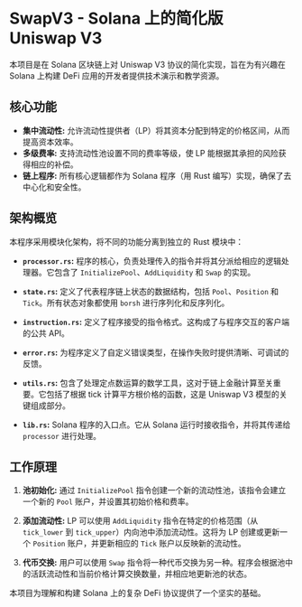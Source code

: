 # SwapV3 - Solana 上的简化版 Uniswap V3

本项目是在 Solana 区块链上对 Uniswap V3 协议的简化实现，旨在为有兴趣在 Solana 上构建 DeFi 应用的开发者提供技术演示和教学资源。

## 核心功能

- **集中流动性:** 允许流动性提供者（LP）将其资本分配到特定的价格区间，从而提高资本效率。
- **多级费率:** 支持流动性池设置不同的费率等级，使 LP 能根据其承担的风险获得相应的补偿。
- **链上程序:** 所有核心逻辑都作为 Solana 程序（用 Rust 编写）实现，确保了去中心化和安全性。

## 架构概览

本程序采用模块化架构，将不同的功能分离到独立的 Rust 模块中：

- **`processor.rs`:** 程序的核心，负责处理传入的指令并将其分派给相应的逻辑处理器。它包含了 `InitializePool`、`AddLiquidity` 和 `Swap` 的实现。

- **`state.rs`:** 定义了代表程序链上状态的数据结构，包括 `Pool`、`Position` 和 `Tick`。所有状态对象都使用 `borsh` 进行序列化和反序列化。

- **`instruction.rs`:** 定义了程序接受的指令格式。这构成了与程序交互的客户端的公共 API。

- **`error.rs`:** 为程序定义了自定义错误类型，在操作失败时提供清晰、可调试的反馈。

- **`utils.rs`:** 包含了处理定点数运算的数学工具，这对于链上金融计算至关重要。它包括了根据 tick 计算平方根价格的函数，这是 Uniswap V3 模型的关键组成部分。

- **`lib.rs`:** Solana 程序的入口点。它从 Solana 运行时接收指令，并将其传递给 `processor` 进行处理。

## 工作原理

1. **池初始化:** 通过 `InitializePool` 指令创建一个新的流动性池，该指令会建立一个新的 `Pool` 账户，并设置其初始价格和费率。

2. **添加流动性:** LP 可以使用 `AddLiquidity` 指令在特定的价格范围（从 `tick_lower` 到 `tick_upper`）内向池中添加流动性。这将为 LP 创建或更新一个 `Position` 账户，并更新相应的 `Tick` 账户以反映新的流动性。

3. **代币交换:** 用户可以使用 `Swap` 指令将一种代币交换为另一种。程序会根据池中的活跃流动性和当前价格计算交换数量，并相应地更新池的状态。

本项目为理解和构建 Solana 上的复杂 DeFi 协议提供了一个坚实的基础。
